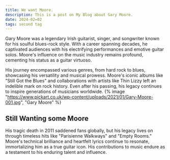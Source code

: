 ```yaml
---
title: We want Moore.
description: This is a post on My Blog about Gary Moore.
date: 2024-02=02
tags: second tag
---
```

Gary Moore was a legendary Irish guitarist, singer, and songwriter known for his soulful blues-rock style. With a career spanning decades, he captivated audiences with his electrifying performances and emotive guitar solos. Moore's influence on the music industry remains profound, cementing his status as a guitar virtuoso.

His journey encompassed various genres, from hard rock to blues, showcasing his versatility and musical prowess. Moore's iconic albums like "Still Got the Blues" and collaborations with artists like Thin Lizzy left an indelible mark on rock history. Even after his passing, his legacy continues to inspire generations of musicians worldwide.
{% image "https://www.pickart.co.uk/wp-content/uploads/2021/01/Gary-Moore-001.jpg", "Gary Moore" %}


## Still Wanting some Moore

His tragic death in 2011 saddened fans globally, but his legacy lives on through timeless hits like "Parisienne Walkways" and "Empty Rooms." Moore's technical brilliance and heartfelt lyrics continue to resonate, immortalizing him as a true guitar icon. His contributions to music endure as a testament to his enduring talent and influence.

